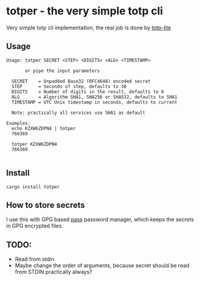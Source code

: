 # totper - the very simple totp cli

Very simple totp cli implementation, the real job is done by [totp-lite](https://github.com/fosskers/totp-lite)

## Usage

```
Usage: totper SECRET <STEP> <DIGITS> <ALG> <TIMESTAMP>

       or pipe the input parameters

  SECRET    = Unpadded Base32 (RFC4648) encoded secret
  STEP      = Seconds of step, defaults to 30
  DIGITS    = Number of digits in the result, defaults to 6
  ALG       = Algorithm SHA1, SHA256 or SHA512, defaults to SHA1
  TIMESTAMP = UTC Unix timestamp in seconds, defaults to current

  Note: practically all services use SHA1 as default

Examples:
  echo KZXW6ZDPN4 | totper
  766369

  totper KZXW6ZDPN4
  766369


```

## Install

```
cargo install totper
```

## How to store secrets

I use this with GPG based [pass](https://www.passwordstore.org/) password manager, which keeps the secrets in GPG encrypted files.

## TODO:

-   Read from stdin
-   Maybe change the order of arguments, because secret should be read from STDIN practically always?

